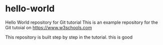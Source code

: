 # hello-world
Hello World repository for Git tutorial
This is an example repository for the Git tutoial on https://www.w3schools.com

This repository is built step by step in the tutorial.
this is good

